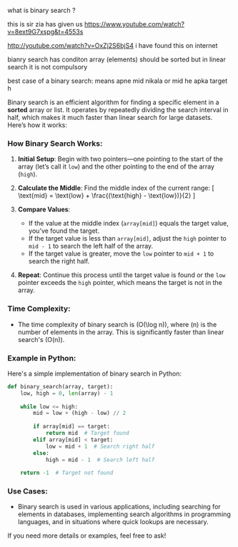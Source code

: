 what is binary search ?


this is sir zia has given us 
https://www.youtube.com/watch?v=8ext9G7xspg&t=4553s


http://youtube.com/watch?v=OxZj2S6bjS4 i have found this on internet

bianry search has conditon array (elements) should be sorted but in linear search it is not compulsory 

best case of a binary search: means apne mid nikala or mid he apka target h 


Binary search is an efficient algorithm for finding a specific element in a **sorted** array or list. It operates by repeatedly dividing the search interval in half, which makes it much faster than linear search for large datasets. Here’s how it works:

### How Binary Search Works:

1. **Initial Setup**: Begin with two pointers—one pointing to the start of the array (let’s call it `low`) and the other pointing to the end of the array (`high`).

2. **Calculate the Middle**: Find the middle index of the current range:
   \[
   \text{mid} = \text{low} + \frac{(\text{high} - \text{low})}{2}
   \]

3. **Compare Values**:
   - If the value at the middle index (`array[mid]`) equals the target value, you’ve found the target.
   - If the target value is less than `array[mid]`, adjust the `high` pointer to `mid - 1` to search the left half of the array.
   - If the target value is greater, move the `low` pointer to `mid + 1` to search the right half.

4. **Repeat**: Continue this process until the target value is found or the `low` pointer exceeds the `high` pointer, which means the target is not in the array.

### Time Complexity:
- The time complexity of binary search is \(O(\log n)\), where \(n\) is the number of elements in the array. This is significantly faster than linear search's \(O(n)\).

### Example in Python:

Here's a simple implementation of binary search in Python:

```python
def binary_search(array, target):
    low, high = 0, len(array) - 1
    
    while low <= high:
        mid = low + (high - low) // 2
        
        if array[mid] == target:
            return mid  # Target found
        elif array[mid] < target:
            low = mid + 1  # Search right half
        else:
            high = mid - 1  # Search left half
            
    return -1  # Target not found
```

### Use Cases:
- Binary search is used in various applications, including searching for elements in databases, implementing search algorithms in programming languages, and in situations where quick lookups are necessary.

If you need more details or examples, feel free to ask!